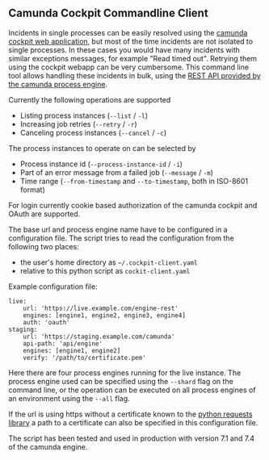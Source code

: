 ## Camunda Cockpit Commandline Client

Incidents in single processes can be easily resolved using the [camunda cockpit
web application][2], but most of the time incidents are not isolated to single
processes. In these cases you would have many incidents with similar exceptions
messages, for example "Read timed out". Retrying them using the cockpit webapp
can be very cumbersome. This command line tool allows handling these incidents
in bulk, using the [REST API provided by the camunda process engine][1].

Currently the following operations are supported

 - Listing process instances (`--list` / `-l`)
 - Increasing job retries (`--retry` / `-r`)
 - Canceling process instances (`--cancel` / `-c`)

The process instances to operate on can be selected by

 - Process instance id (`--process-instance-id` / `-i`)
 - Part of an error message from a failed job (`--message` / `-m`)
 - Time range (`--from-timestamp` and `--to-timestamp`, both in ISO-8601 format)

For login currently cookie based authorization of the camunda cockpit and OAuth are
supported.

The base url and process engine name have to be configured in a configuration
file. The script tries to read the configuration from the following two places:

 - the user's home directory as `~/.cockpit-client.yaml`
 - relative to this python script as `cockit-client.yaml`

Example configuration file:

    live:
        url: 'https://live.example.com/engine-rest'
        engines: [engine1, engine2, engine3, engine4]
        auth: 'oauth'
    staging:
        url: 'https://staging.example.com/camunda'
        api-path: 'api/engine'
        engines: [engine1, engine2]
        verify: '/path/to/certificate.pem'

Here there are four process engines running for the live instance. The
process engine used can be specified using the `--shard` flag on the command
line, or the operation can be executed on all process engines of an
environment using the `--all` flag.

If the url is using https without a certificate known to the [python requests
library][3] a path to a certificate can also be specified in this configuration
file.

The script has been tested and used in production with version 7.1 and 7.4 of
the camunda engine.

 [1]: https://docs.camunda.org/manual/7.4/reference/rest/
 [2]: https://camunda.org/features/cockpit/
 [3]: http://docs.python-requests.org/en/master/user/advanced/#ca-certificates
